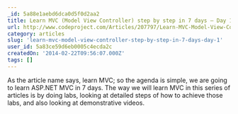 ```yaml
---
_id: 5a88e1aebd6dca0d5f0d2aa2
title: Learn MVC (Model View Controller) step by step in 7 days – Day 1
url: http://www.codeproject.com/Articles/207797/Learn-MVC-Model-View-Controller-step-by-step-in-7
category: articles
slug: 'learn-mvc-model-view-controller-step-by-step-in-7-days-day-1'
user_id: 5a83ce59d6eb0005c4ecda2c
createdOn: '2014-02-22T09:56:07.000Z'
tags: []
---
```


As the article name says, learn MVC; so the agenda is simple, we are going to learn ASP.NET MVC in 7 days. The way we will learn MVC in this series of articles is by doing labs, looking at detailed steps of how to achieve those labs, and also looking at demonstrative videos.

